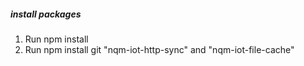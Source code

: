 ##### install packages
 1. Run npm install
 2. Run npm install git "nqm-iot-http-sync" and "nqm-iot-file-cache"

